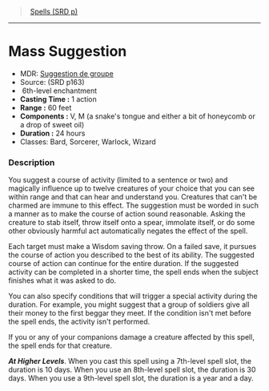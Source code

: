 ﻿---
!SpellVO
Level: 6
Type: enchantment
CastingTime: 1 action
Range: 60 feet
Components: V, M (a snake's tongue and either a bit of honeycomb or a drop of sweet oil)
Duration: 24 hours
Classes: Bard, Sorcerer, Warlock, Wizard
Id: spells_vo.md#mass-suggestion
ParentLink: spells_vo.md#spells-srd-p
Name: Mass Suggestion
ParentName: Spells (SRD p)
NameLevel: 1
AltName: '[Suggestion de groupe](hd_spells_suggestion_de_groupe.md)'
Source: (SRD p163)
---
> [Spells (SRD p)](srd_spells.md)

---

# Mass Suggestion

- MDR: [Suggestion de groupe](hd_spells_suggestion_de_groupe.md)
- Source: (SRD p163)
-  6th-level enchantment
- **Casting Time :** 1 action
- **Range :** 60 feet
- **Components :** V, M (a snake's tongue and either a bit of honeycomb or a drop of sweet oil)
- **Duration :** 24 hours
- Classes: Bard, Sorcerer, Warlock, Wizard

### Description

You suggest a course of activity (limited to a sentence or two) and magically influence up to twelve creatures of your choice that you can see within range and that can hear and understand you. Creatures that can't be charmed are immune to this effect. The suggestion must be worded in such a manner as to make the course of action sound reasonable. Asking the creature to stab itself, throw itself onto a spear, immolate itself, or do some other obviously harmful act automatically negates the effect of the spell.

Each target must make a Wisdom saving throw. On a failed save, it pursues the course of action you described to the best of its ability. The suggested course of action can continue for the entire duration. If the suggested activity can be completed in a shorter time, the spell ends when the subject finishes what it was asked to do.

You can also specify conditions that will trigger a special activity during the duration. For example, you might suggest that a group of soldiers give all their money to the first beggar they meet. If the condition isn't met before the spell ends, the activity isn't performed.

If you or any of your companions damage a creature affected by this spell, the spell ends for that creature.

**_At Higher Levels_**. When you cast this spell using a 7th-level spell slot, the duration is 10 days. When you use an 8th-level spell slot, the duration is 30 days. When you use a 9th-level spell slot, the duration is a year and a day.

